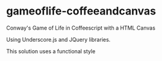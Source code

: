 gameoflife-coffeeandcanvas
==========================

Conway's Game of Life in Coffeescript with a HTML Canvas

Using Underscore.js and JQuery libraries.

This solution uses a functional style
